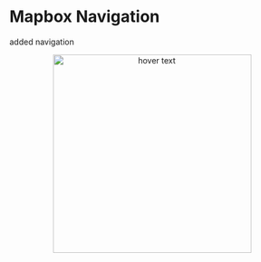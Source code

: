 #  Mapbox Navigation
added navigation 

<p align="center">
  <img src="C:\Users\Formicsio-07\Desktop\flutter_examples\map_navigation_demo" width="350" title="hover text">
</p>
